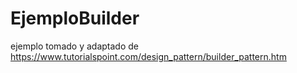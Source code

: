 # EjemploBuilder

ejemplo tomado y adaptado de https://www.tutorialspoint.com/design_pattern/builder_pattern.htm
